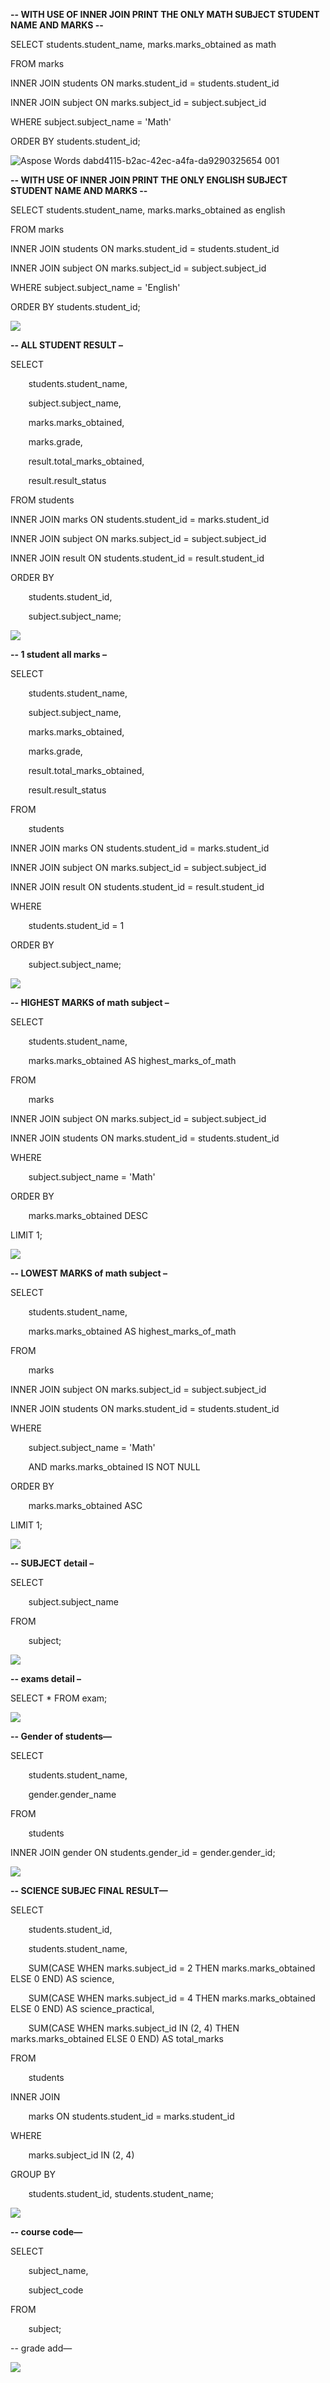**-- WITH USE OF INNER JOIN PRINT THE ONLY MATH SUBJECT STUDENT NAME AND MARKS   --**

SELECT students.student\_name, marks.marks\_obtained as math

FROM marks

INNER JOIN students ON marks.student\_id = students.student\_id

INNER JOIN subject ON marks.subject\_id = subject.subject\_id

WHERE subject.subject\_name = 'Math'

ORDER BY students.student\_id;

![Aspose Words dabd4115-b2ac-42ec-a4fa-da9290325654 001](https://github.com/user-attachments/assets/95ce3a00-b50f-4881-b587-3651c0e4f762)

**-- WITH USE OF INNER JOIN PRINT THE ONLY ENGLISH SUBJECT STUDENT NAME AND MARKS   --**

SELECT students.student\_name, marks.marks\_obtained as english

FROM marks

INNER JOIN students ON marks.student\_id = students.student\_id

INNER JOIN subject ON marks.subject\_id = subject.subject\_id

WHERE subject.subject\_name = 'English'

ORDER BY students.student\_id;

![](Aspose.Words.dabd4115-b2ac-42ec-a4fa-da9290325654.002.png)

**-- ALL STUDENT RESULT –**

SELECT

`    `students.student\_name,

`    `subject.subject\_name,

`    `marks.marks\_obtained,

`    `marks.grade,

`    `result.total\_marks\_obtained,

`    `result.result\_status

FROM  students

INNER JOIN marks ON students.student\_id = marks.student\_id

INNER JOIN subject ON marks.subject\_id = subject.subject\_id

INNER JOIN result ON students.student\_id = result.student\_id

ORDER BY

`    `students.student\_id,

`    `subject.subject\_name;

![](Aspose.Words.dabd4115-b2ac-42ec-a4fa-da9290325654.003.png)

**-- 1 student all marks –**

SELECT

`    `students.student\_name,

`    `subject.subject\_name,

`    `marks.marks\_obtained,

`    `marks.grade,

`    `result.total\_marks\_obtained,

`    `result.result\_status

FROM

`    `students

INNER JOIN marks ON students.student\_id = marks.student\_id

INNER JOIN subject ON marks.subject\_id = subject.subject\_id

INNER JOIN result ON students.student\_id = result.student\_id

WHERE

`    `students.student\_id = 1  

ORDER BY

`    `subject.subject\_name;

![](Aspose.Words.dabd4115-b2ac-42ec-a4fa-da9290325654.004.png)

**-- HIGHEST MARKS of math subject –**

SELECT

`    `students.student\_name,

`    `marks.marks\_obtained AS highest\_marks\_of\_math

FROM

`    `marks

INNER JOIN subject ON marks.subject\_id = subject.subject\_id

INNER JOIN students ON marks.student\_id = students.student\_id

WHERE

`    `subject.subject\_name = 'Math'

ORDER BY

`    `marks.marks\_obtained DESC

LIMIT 1;

![](Aspose.Words.dabd4115-b2ac-42ec-a4fa-da9290325654.005.png)

**-- LOWEST MARKS of math subject –**

SELECT

`    `students.student\_name,

`    `marks.marks\_obtained AS highest\_marks\_of\_math

FROM

`    `marks

INNER JOIN subject ON marks.subject\_id = subject.subject\_id

INNER JOIN students ON marks.student\_id = students.student\_id

WHERE

`    `subject.subject\_name = 'Math'

`    `AND marks.marks\_obtained IS NOT NULL

ORDER BY

`    `marks.marks\_obtained ASC

LIMIT 1;

![](Aspose.Words.dabd4115-b2ac-42ec-a4fa-da9290325654.006.png)

**-- SUBJECT detail –**

SELECT

`    `subject.subject\_name

FROM

`    `subject;

![](Aspose.Words.dabd4115-b2ac-42ec-a4fa-da9290325654.007.png)




**-- exams detail –**

SELECT \* FROM exam;

![](Aspose.Words.dabd4115-b2ac-42ec-a4fa-da9290325654.008.png)


**-- Gender of students—**

SELECT

`    `students.student\_name,

`    `gender.gender\_name

FROM

`    `students

INNER JOIN gender ON students.gender\_id = gender.gender\_id;

![](Aspose.Words.dabd4115-b2ac-42ec-a4fa-da9290325654.009.png)

**-- SCIENCE SUBJEC FINAL RESULT—**

SELECT 

`    `students.student\_id,

`    `students.student\_name,

`    `SUM(CASE WHEN marks.subject\_id = 2 THEN marks.marks\_obtained ELSE 0 END) AS science,

`    `SUM(CASE WHEN marks.subject\_id = 4 THEN marks.marks\_obtained ELSE 0 END) AS science\_practical,

`    `SUM(CASE WHEN marks.subject\_id IN (2, 4) THEN marks.marks\_obtained ELSE 0 END) AS total\_marks

FROM 

`    `students 

INNER JOIN 

`    `marks ON students.student\_id = marks.student\_id

WHERE 

`    `marks.subject\_id IN (2, 4)

GROUP BY 

`    `students.student\_id, students.student\_name;


![](Aspose.Words.dabd4115-b2ac-42ec-a4fa-da9290325654.010.png)

**-- course code—**

SELECT

`    `subject\_name,

`    `subject\_code

FROM

`    `subject;

-- grade add—

![](Aspose.Words.dabd4115-b2ac-42ec-a4fa-da9290325654.011.png)


